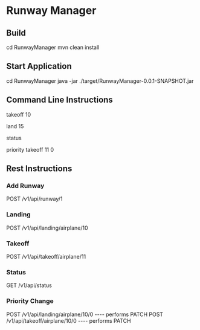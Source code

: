 # Runway Manager

## Build
cd RunwayManager
mvn clean install

## Start Application
cd RunwayManager
java -jar ./target/RunwayManager-0.0.1-SNAPSHOT.jar

## Command Line Instructions
takeoff 10

land 15

status

priority takeoff 11 0

## Rest Instructions

### Add Runway
POST /v1/api/runway/1

### Landing
POST /v1/api/landing/airplane/10

### Takeoff
POST /v1/api/takeoff/airplane/11

### Status
GET  /v1/api/status

### Priority Change
POST  /v1/api/landing/airplane/10/0     ---- performs PATCH
POST  /v1/api/takeoff/airplane/10/0		  ---- performs PATCH		


